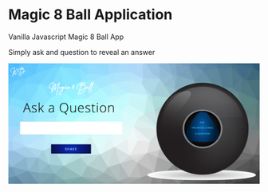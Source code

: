 # Magic 8 Ball Application
Vanilla Javascript Magic 8 Ball App

Simply ask and question to reveal an answer


![Website Frame](./src/assets/ui-image.png)